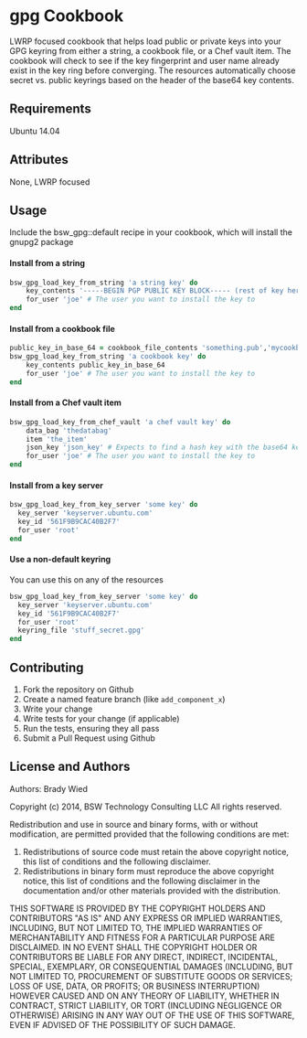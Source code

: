 gpg Cookbook
============
LWRP focused cookbook that helps load public or private keys into your GPG keyring from either a string, a cookbook file, or a Chef vault item.  The cookbook will check to see if the key fingerprint and user name already exist in the key ring before converging.  The resources automatically choose secret vs. public keyrings based on the header of the base64 key contents.


Requirements
------------

Ubuntu 14.04

Attributes
----------
None, LWRP focused

Usage
-----

Include the bsw_gpg::default recipe in your cookbook, which will install the gnupg2 package

#### Install from a string

```ruby
bsw_gpg_load_key_from_string 'a string key' do
    key_contents '-----BEGIN PGP PUBLIC KEY BLOCK----- (rest of key here'
    for_user 'joe' # The user you want to install the key to
end
```

#### Install from a cookbook file

```ruby
public_key_in_base_64 = cookbook_file_contents 'something.pub','mycookbookname'
bsw_gpg_load_key_from_string 'a cookbook key' do
    key_contents public_key_in_base_64
    for_user 'joe' # The user you want to install the key to
end
```

#### Install from a Chef vault item

```ruby
bsw_gpg_load_key_from_chef_vault 'a chef vault key' do
    data_bag 'thedatabag'
    item 'the_item'
    json_key 'json_key' # Expects to find a hash key with the base64 key contents in it            
    for_user 'joe' # The user you want to install the key to
end
```

#### Install from a key server

```ruby
bsw_gpg_load_key_from_key_server 'some key' do
  key_server 'keyserver.ubuntu.com'
  key_id '561F9B9CAC40B2F7'
  for_user 'root'
end
```

#### Use a non-default keyring

You can use this on any of the resources

```ruby
bsw_gpg_load_key_from_key_server 'some key' do
  key_server 'keyserver.ubuntu.com'
  key_id '561F9B9CAC40B2F7'
  for_user 'root'
  keyring_file 'stuff_secret.gpg'
end
```

Contributing
------------

1. Fork the repository on Github
2. Create a named feature branch (like `add_component_x`)
3. Write your change
4. Write tests for your change (if applicable)
5. Run the tests, ensuring they all pass
6. Submit a Pull Request using Github

License and Authors
-------------------
Authors: Brady Wied

Copyright (c) 2014, BSW Technology Consulting LLC
All rights reserved.

Redistribution and use in source and binary forms, with or without modification, are permitted provided that the following conditions are met:

1. Redistributions of source code must retain the above copyright notice, this list of conditions and the following disclaimer.
2. Redistributions in binary form must reproduce the above copyright notice, this list of conditions and the following disclaimer in the documentation and/or other materials provided with the distribution.

THIS SOFTWARE IS PROVIDED BY THE COPYRIGHT HOLDERS AND CONTRIBUTORS "AS IS" AND ANY EXPRESS OR IMPLIED WARRANTIES, INCLUDING, BUT NOT LIMITED TO, THE IMPLIED WARRANTIES OF MERCHANTABILITY AND FITNESS FOR A PARTICULAR PURPOSE ARE DISCLAIMED. IN NO EVENT SHALL THE COPYRIGHT HOLDER OR CONTRIBUTORS BE LIABLE FOR ANY DIRECT, INDIRECT, INCIDENTAL, SPECIAL, EXEMPLARY, OR CONSEQUENTIAL DAMAGES (INCLUDING, BUT NOT LIMITED TO, PROCUREMENT OF SUBSTITUTE GOODS OR SERVICES; LOSS OF USE, DATA, OR PROFITS; OR BUSINESS INTERRUPTION) HOWEVER CAUSED AND ON ANY THEORY OF LIABILITY, WHETHER IN CONTRACT, STRICT LIABILITY, OR TORT (INCLUDING NEGLIGENCE OR OTHERWISE) ARISING IN ANY WAY OUT OF THE USE OF THIS SOFTWARE, EVEN IF ADVISED OF THE POSSIBILITY OF SUCH DAMAGE.
